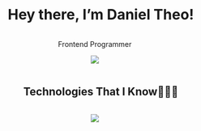 <div id="user-content-toc">
  <ul align="center">
    <summary><h1 style="display: inline-block">Hey there, I’m Daniel Theo!</h1></summary>
  </ul>
</div>

<p align="center">Frontend Programmer</p>

<p align="center">
  <img unselectable="on" src="http://streak-stats.demolab.com?user=Moscart&theme=holi-theme&hide_border=true&background=0D1117&mode=weekly"/><br>
</p>

<div id="user-content-toc">
  <ul align="center">
    <summary><h2 style="display: inline-block">Technologies That I Know👨🏻‍💻</h2></summary>
  </ul>
</div>
<p align="center">
  <a href="https://orzproject.my.id">
    <img src="https://skillicons.dev/icons?i=html,css,bootstrap,tailwind,js,ts,react,nextjs,vite,prisma,mysql,postgres,firebase,git,github,postman,npm,vscode&perline=7" />
  </a>
</p>
